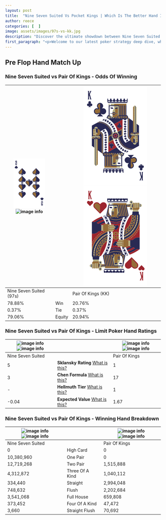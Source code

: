 ```yaml
---
layout: post
title:  "Nine Seven Suited Vs Pocket Kings | Which Is The Better Hand In Poker? A Complete Guide"
author: reece
categories: [  ]
image: assets/images/97s-vs-kk.jpg
description: "Discover the ultimate showdown between Nine Seven Suited and Pair Of Kings in poker! Uncover the odds, strategies, and scenarios where one hand triumphs over the other. Get ready to up your poker game with this thrilling analysis."
first_paragraph: "<p>Welcome to our latest poker strategy deep dive, where we're pitting two distinct hands against each other in a high-stakes showdown: Nine Seven Suited vs Pair Of Kings.</p><p>In the dynamic world of poker, every decision counts, and knowing which hand holds the upper hand is key to your success at the table.</p><p>In this article, we'll dissect these two hands, explore the scenarios where one dominates the other, and equip you with the knowledge to make strategic choices that can tip the odds in your favor.</p><p>Get ready to unravel the intriguing dynamics of these poker hands and elevate your game to new heights.</p>"
---
```




[comment]: # (sp0)

## Pre Flop Hand Match Up

<div class="table hand-ratings" markdown="1"> 



### Nine Seven Suited vs Pair Of Kings - Odds Of Winning


    
| ![image info](assets/images/hand1/9.png) ![image info](assets/images/hand1/7s.png) |  | ![image info](assets/images/hand2/K.png) ![image info](assets/images/hand2/Ko.png) |
| -------- | -------- | -------- |
| Nine Seven Suited (97s) |  | Pair Of Kings (KK) |
| 78.88% | Win | 20.76% |
| 0.37% | Tie | 0.37% |
| 79.06% | Equity | 20.94% |




[comment]: # (sp1)



### Nine Seven Suited vs Pair Of Kings - Limit Poker Hand Ratings


    
| ![image info](https://www.riverpairs.com/assets/images/hand1/9.png) ![image info](https://www.riverpairs.com/assets/images/hand1/7s.png) |  | ![image info](https://www.riverpairs.com/assets/images/hand2/K.png) ![image info](https://www.riverpairs.com/assets/images/hand2/Ko.png) |
| -------- | -------- | -------- |
| Nine Seven Suited |  | Pair Of Kings |
| 5 | **Sklansky Rating** [What is this?](/sklansky-rating-explained) | 1 |
| 3 | **Chen Formula** [What is this?](/chen-formula-explained) | 17 |
| - | **Hellmuth Tier** [What is this?](/Hellmuth-tier-explained) | 1 |
| -0.04 | **Expected Value** [What is this?](/expected-value-explained) | 1.67 |




[comment]: # (sp2)



### Nine Seven Suited vs Pair Of Kings - Winning Hand Breakdown


    
| ![image info](https://www.riverpairs.com/assets/images/hand1/9.png) ![image info](https://www.riverpairs.com/assets/images/hand1/7s.png) |  | ![image info](https://www.riverpairs.com/assets/images/hand2/K.png) ![image info](https://www.riverpairs.com/assets/images/hand2/Ko.png) |
| -------- | -------- | -------- |
| Nine Seven Suited |  | Pair Of Kings |
| 0 | High Card | 0 |
| 10,380,960 | One Pair | 0 |
| 12,719,268 | Two Pair | 1,515,888 |
| 4,312,872 | Three Of A Kind | 1,040,112 |
| 334,440 | Straight | 2,994,048 |
| 748,632 | Flush | 2,202,684 |
| 3,541,068 | Full House | 659,808 |
| 373,452 | Four Of A Kind | 47,472 |
| 3,660 | Straight Flush | 70,692 |




[comment]: # (sp3)



</div>

[comment]: # (sp4)



[comment]: # (sp5)

